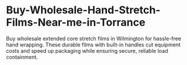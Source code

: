 # Buy-Wholesale-Hand-Stretch-Films-Near-me-in-Torrance
Buy wholesale extended core stretch films in Wilmington for hassle-free hand wrapping. These durable films with built-in handles cut equipment costs and speed up packaging while ensuring secure, reliable load containment.
